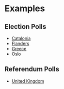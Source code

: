 Examples
========

Election Polls
--------------

* [Catalonia](Example-Catalonia.md)
* [Flanders](Example-Flanders.md)
* [Greece](Example-Greece.md)
* [Oslo](Example-Oslo.md)

Referendum Polls
----------------

* [United Kingdom](Example-UnitedKingdom-Referendum.md)
